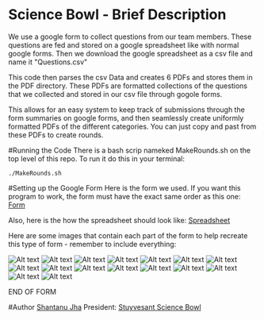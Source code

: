 # Science Bowl - Brief Description
We use a google form to collect questions from our team members. These questions
are fed and stored on a google spreadsheet like with normal google forms. Then
we download the google spreadsheet as a csv file and name it "Questions.csv"

This code then parses the csv Data and creates 6 PDFs and stores them in the PDF directory. These PDFs are formatted collections of the questions that we collected and stored in our csv file through gogole forms. 

This allows for an easy system to keep track of submissions through the form
summaries on google forms, and then seamlessly create uniformly formatted PDFs
of the different categories. You can just copy and past from these PDFs to
create rounds. 

#Running the Code
There is a bash scrip nameked MakeRounds.sh on the top level of this repo. To
run it do this in your terminal:
```
./MakeRounds.sh
```

#Setting up the Google Form
Here is the form we used. If you want this program to work, the form must have
the exact same order as this one:
[Form](https://docs.google.com/forms/d/1S3mKHc_Qs65-kIGPR6w_ELu06LeUKPCd9dBREdLVSJw/viewform?fbzx=2271745987249313300)

Also, here is the how the spreadsheet should look like:
[Spreadsheet](https://docs.google.com/spreadsheets/d/1YUfQR5MfDDLHuljZvPGnid8iiYveHVcOK2-H-DJREAg/edit?usp=sharing)

Here are some images that contain each part of the form to help recreate this
type of form - remember to include everything: 


![Alt text](form/1.png?raw=true "Format")
![Alt text](form/2.png?raw=true "Format")
![Alt text](form/3.png?raw=true "Format")
![Alt text](form/4.png?raw=true "Format")
![Alt text](form/5.png?raw=true "Format")
![Alt text](form/6.png?raw=true "Format")
![Alt text](form/7.png?raw=true "Format")
![Alt text](form/8.png?raw=true "Format")
![Alt text](form/9.png?raw=true "Format")
![Alt text](form/10.png?raw=true "Format")
![Alt text](form/11.png?raw=true "Format")
![Alt text](form/12.png?raw=true "Format")
![Alt text](form/13.png?raw=true "Format")
![Alt text](form/14.png?raw=true "Format")
![Alt text](form/15.png?raw=true "Format")
![Alt text](form/16.png?raw=true "Format")

END OF FORM

#Author
[Shantanu Jha](https://github.com/Phionx/)
President: [Stuyvesant Science Bowl](https://sites.google.com/site/stuyvesantsciencebowl/)
